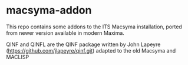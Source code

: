 # macsyma-addon

This repo contains some addons to the ITS Macsyma installation, ported from newer version available in modern Maxima.

QINF and QINFL are the QINF package written by John Lapeyre (https://github.com/jlapeyre/qinf.git) adapted to the old Macsyma and MACLISP
